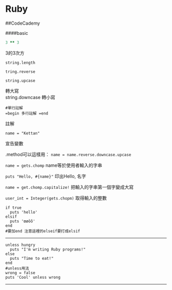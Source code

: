 # Ruby

##CodeCademy

####basic

```ruby
3 ** 3 
```   
3的3次方

```string.length```

```tring.reverse```

    string.upcase
轉大寫   
    string.downcase
轉小寫   

    #單行註解   
    =begin 多行註解 =end
註解   

    name = "Kettan"
宣告變數   

.method可以這樣用：
```name = name.reverse.downcase.upcase```   

```name = gets.chomp``` name等於使用者輸入的字串   

```puts "Hello, #{name}"``` 印出Hello, 名字   

```name = get.chomp.capitalize!``` 把輸入的字串第一個字變成大寫   

```user_int = Integer(gets.chopm)``` 取得輸入的整數   
   
    if true   
      puts 'hello'   
    elsif   
      puts 'œøōõ'   
    end    
    #要加end 注意這裡的elseif要打成elsif   
--- 
    unless hungry
      puts "I'm writing Ruby programs!"
    else
      puts "Time to eat!"
    end 
    #unless用法  
    wrong = false
    puts 'Cool' unless wrong
---

    


 

